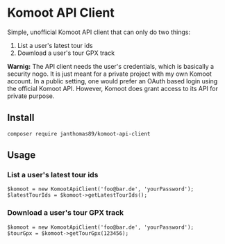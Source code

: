 # Komoot API Client

Simple, unofficial Komoot API client that can only do two things:
1) List a user's latest tour ids 
2) Download a user's tour GPX track

**Warnig:** The API client needs the user's credentials, which is basically a security nogo.
It is just meant for a private project with my own Komoot account.
In a public setting, one would prefer an OAuth based login using the official Komoot API.
However, Komoot does grant access to its API for private purpose.

## Install
`composer require janthomas89/komoot-api-client`

## Usage
### List a user's latest tour ids
```
$komoot = new KomootApiClient('foo@bar.de', 'yourPassword');
$latestTourIds = $komoot->getLatestTourIds();
```
 
### Download a user's tour GPX track
```
$komoot = new KomootApiClient('foo@bar.de', 'yourPassword');
$tourGpx = $komoot->getTourGpx(123456);
```
